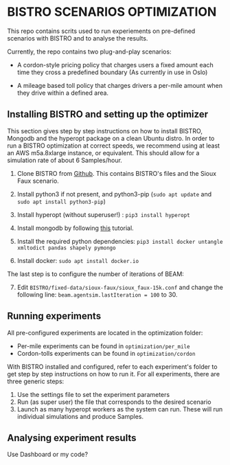# BISTRO SCENARIOS OPTIMIZATION

This repo contains scrits used to run experiements on pre-defined scenarios with BISTRO and to analyse the results.

Currently, the repo contains two plug-and-play scenarios: 

* A cordon-style pricing policy that charges users a fixed amount each time they cross a predefined boundary (As currently in use in Oslo)

* A mileage based toll policy that charges drivers a per-mile amount when they drive within a defined area.

## Installing BISTRO and setting up the optimizer 

This section gives step by step instructions on how to install BISTRO, Mongodb and the hyperopt package on a clean Ubuntu distro. In order to run a BISTRO optimization at correct speeds, we recommend using at least an AWS m5a.8xlarge instance, or equivalent. This should allow for a simulation rate of about 6 Samples/hour.

1. Clone BISTRO from [Github](https://github.com/bistro-its-berkeley/BISTRO). This contains BISTRO's files and the Sioux Faux scenario.

2. Install python3 if not present, and python3-pip (`sudo apt update` and `sudo apt install python3-pip`)

3. Install hyperopt (without superuser!) : `pip3 install hyperopt`

4. Install mongodb by following [this](https://docs.mongodb.com/manual/tutorial/install-mongodb-on-ubuntu/) tutorial.

5. Install the required python dependencies: `pip3 install docker untangle xmltodict pandas shapely pymongo`

6. Install docker: `sudo apt install docker.io`

The last step is to configure the number of iterations of BEAM:

7. Edit `BISTRO/fixed-data/sioux-faux/sioux_faux-15k.conf` and change the following line: `beam.agentsim.lastIteration = 100` to 30. 



## Running experiments

All pre-configured experiments are located in the optimization folder:

* Per-mile experiments can be found in `optimization/per_mile`
* Cordon-tolls experiments can be found in `optimization/cordon`

With BISTRO installed and configured, refer to each experiment's folder to get step by step instructions on how to run it. For all experiments, there are three generic steps:

1. Use the settings file to set the experiment parameters
2. Run (as super user) the file that corresponds to the desired scenario
3. Launch as many hyperopt workers as the system can run. These will run individual simulations and produce Samples.



## Analysing experiment results

Use Dashboard or my code?